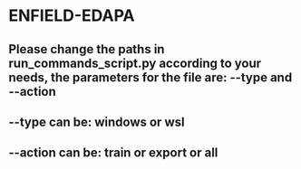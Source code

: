 # ENFIELD-EDAPA

## Please change the paths in run_commands_script.py according to your needs, the parameters for the file are: --type and --action

## --type can be: windows or wsl
## --action can be: train or export or all